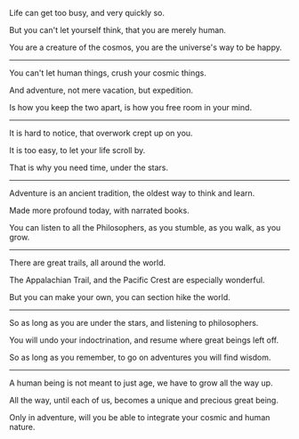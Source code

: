 Life can get too busy,
and very quickly so.

But you can't let yourself think,
that you are merely human.

You are a creature of the cosmos,
you are the universe's way to be happy.

---

You can't let human things,
crush your cosmic things.

And adventure, not mere vacation,
but expedition.

Is how you keep the two apart,
is how you free room in your mind.

---

It is hard to notice,
that overwork crept up on you.

It is too easy,
to let your life scroll by.

That is why you need time,
under the stars.

---

Adventure is an ancient tradition,
the oldest way to think and learn.

Made more profound today,
with narrated books.

You can listen to all the Philosophers,
as you stumble, as you walk, as you grow.

---

There are great trails,
all around the world.

The Appalachian Trail,
and the Pacific Crest are especially wonderful.

But you can make your own,
you can section hike the world.

---

So as long as you are under the stars,
and listening to philosophers.

You will undo your indoctrination,
and resume where great beings left off.

So as long as you remember,
to go on adventures you will find wisdom.

---

A human being is not meant to just age,
we have to grow all the way up.

All the way, until each of us,
becomes a unique and precious great being.

Only in adventure, will you be able
to integrate your cosmic and human nature.

